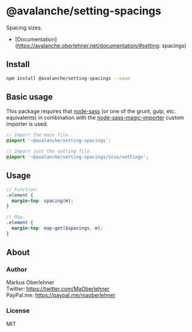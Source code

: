 # @avalanche/setting-spacings
Spacing sizes.

- [Documentation](https://avalanche.oberlehner.net/documentation/#setting: spacings)

## Install
```bash
npm install @avalanche/setting-spacings --save
```

## Basic usage
This package requires that [node-sass](https://github.com/sass/node-sass) (or one of the grunt, gulp, etc. equivalents) in combination with the [node-sass-magic-importer](https://github.com/maoberlehner/node-sass-magic-importer) custom importer is used.

```scss
// Import the main file.
@import '~@avalanche/setting-spacings';

// Import just the setting file.
@import '~@avalanche/setting-spacings/scss/settings';
```

## Usage
```scss
// Function.
.element {
  margin-top: spacing(m);
}

// Map.
.element {
  margin-top: map-get($spacings, m);
}
```

## About
### Author
Markus Oberlehner  
Twitter: https://twitter.com/MaOberlehner  
PayPal.me: https://paypal.me/maoberlehner

### License
MIT
